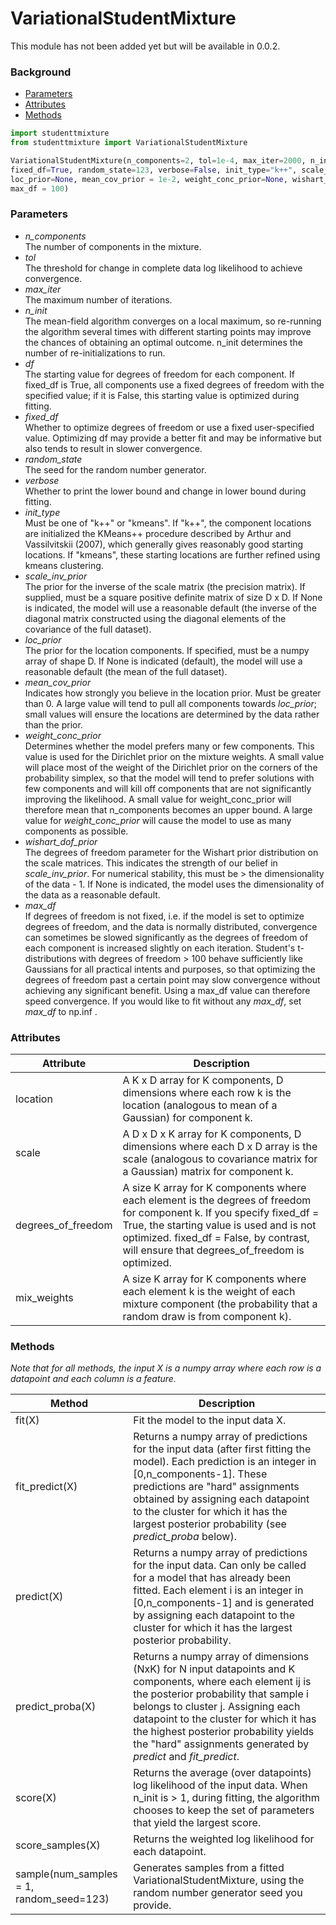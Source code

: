 VariationalStudentMixture
=========================

This module has not been added yet but will be available in 0.0.2.

### Background

 - [Parameters](#Parameters)
 - [Attributes](#Attributes)
 - [Methods](#Methods)

```python
import studenttmixture
from studenttmixture import VariationalStudentMixture

VariationalStudentMixture(n_components=2, tol=1e-4, max_iter=2000, n_init=1, df=4.0, 
fixed_df=True, random_state=123, verbose=False, init_type="k++", scale_inv_prior=None,
loc_prior=None, mean_cov_prior = 1e-2, weight_conc_prior=None, wishart_dof_prior = None,
max_df = 100)
```

### Parameters

  * *n_components*<br>The number of components in the mixture.
  * *tol*<br>The threshold for change in complete data log likelihood to achieve convergence.
  * *max_iter*<br>The maximum number of iterations.
  * *n_init*<br>The mean-field algorithm converges on a local maximum, so re-running the algorithm several
times with different starting points may improve the chances of obtaining an optimal outcome. n_init
determines the number of re-initializations to run.
  * *df*<br>The starting value for degrees of freedom for each component. If fixed_df is True,
all components use a fixed degrees of freedom with the specified value; if it is False,
this starting value is optimized during fitting.
  * *fixed_df*<br>Whether to optimize degrees of freedom or use a fixed user-specified value. 
Optimizing df may provide a better fit and may be informative but also tends to result in slower
convergence.
  * *random_state*<br>The seed for the random number generator.
  * *verbose*<br>Whether to print the lower bound and change in lower bound during fitting.
  * *init_type*<br>Must be one of "k++" or "kmeans". If "k++", the component locations are initialized
the KMeans++ procedure described by Arthur and Vassilvitskii (2007), which generally gives reasonably good
starting locations. If "kmeans", these starting locations are further refined using kmeans clustering.
  * *scale_inv_prior*<br>The prior for the inverse of the scale matrix (the precision matrix). If supplied,
must be a square positive definite matrix of size D x D. If None is indicated, the model will use a reasonable
default (the inverse of the diagonal matrix constructed using the diagonal elements of the covariance
of the full dataset).
  * *loc_prior*<br>The prior for the location components. If specified, must be a numpy array of shape D. If
None is indicated (default), the model will use a reasonable default (the mean of the full dataset).
  * *mean_cov_prior*<br>Indicates how strongly you believe in the location prior. Must be greater than 0. A large
value will tend to pull all components towards *loc_prior*; small values will ensure the locations are determined
by the data rather than the prior.
  * *weight_conc_prior*<br>Determines whether the model prefers many or few components. This value is used for
the Dirichlet prior on the mixture weights. A small value will place most of the weight of the Dirichlet prior
on the corners of the probability simplex, so that the model will tend to prefer solutions with few components and
will kill off components that are not significantly improving the likelihood. A small value for weight_conc_prior will
therefore mean that n_components becomes an upper bound. A large value for *weight_conc_prior* will cause the model
to use as many components as possible.
  * *wishart_dof_prior*<br>The degrees of freedom parameter for the Wishart prior distribution on the scale matrices. This
indicates the strength of our belief in *scale_inv_prior*. For numerical stability, this must be > the dimensionality of
the data - 1. If None is indicated, the model uses the dimensionality of the data as a reasonable default.
  * *max_df*<br>If degrees of freedom is not fixed, i.e. if the model is set to optimize degrees of freedom, and the
data is normally distributed, convergence can sometimes be slowed significantly as the degrees of freedom of each
component is increased slightly on each iteration. Student's t-distributions with degrees of freedom > 100 behave 
sufficiently like Gaussians for all practical intents and purposes, so that optimizing the degrees of freedom past a
certain point may slow convergence without achieving any significant benefit. Using a max_df value can therefore speed
convergence. If you would like to fit without any *max_df*, set *max_df* to np.inf .


### Attributes

| Attribute     | Description |
| ---------- | ----------- |
| location     | A K x D array for K components, D dimensions where each row k is the location (analogous to mean of a Gaussian) for component k. |
| scale | A D x D x K array for K components, D dimensions where each D x D array is the scale (analogous to covariance matrix for a Gaussian) matrix for component k. |
| degrees_of_freedom | A size K array for K components where each element is the degrees of freedom for component k. If you specify fixed_df = True, the starting value is used and is not optimized. fixed_df = False, by contrast, will ensure that degrees_of_freedom is optimized. |
| mix_weights | A size K array for K components where each element k is the weight of each mixture component (the probability that a random draw is from component k). |


### Methods

*Note that for all methods, the input X is a numpy array where each row is a datapoint and each column is
a feature.*

| Method     | Description |
| ---------- | ----------- |
| fit(X)     | Fit the model to the input data X. |
| fit_predict(X) | Returns a numpy array of predictions for the input data (after first fitting the model). Each prediction is an integer in [0,n_components-1]. These predictions are "hard" assignments obtained by assigning each datapoint to the cluster for which it has the largest posterior probability (see *predict_proba* below). |
| predict(X) | Returns a numpy array of predictions for the input data. Can only be called for a model that has already been fitted. Each element i is an integer in [0,n_components-1] and is generated by assigning each datapoint to the cluster for which it has the largest posterior probability. |
| predict_proba(X) | Returns a numpy array of dimensions (NxK) for N input datapoints and K components, where each element ij is the posterior probability that sample i belongs to cluster j. Assigning each datapoint to the cluster for which it has the highest posterior probability yields the "hard" assignments generated by *predict* and *fit_predict*. |
| score(X)   | Returns the average (over datapoints) log likelihood of the input data. When n_init is > 1, during fitting, the algorithm chooses to keep the set of parameters that yield the largest score. |
| score_samples(X) | Returns the weighted log likelihood for each datapoint. |
| sample(num_samples = 1, random_seed=123) | Generates samples from a fitted VariationalStudentMixture, using the random number generator seed you provide. |

